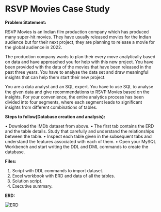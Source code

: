 # RSVP Movies Case Study


**Problem Statement:**

RSVP Movies is an Indian film production company which has produced many super-hit movies. They have usually released movies for the Indian audience but for their next project, they are planning to release a movie for the global audience in 2022.

The production company wants to plan their every move analytically based on data and have approached you for help with this new project. You have been provided with the data of the movies that have been released in the past three years. You have to analyse the data set and draw meaningful insights that can help them start their new project. 

You are a data analyst and an SQL expert. You have to use SQL to analyse the given data and give recommendations to RSVP Movies based on the insights. For your convenience, the entire analytics process has been divided into four segments, where each segment leads to significant insights from different combinations of tables. 



**Steps to follow(Database creation and analysis):**

•	Download the IMDb dataset from above.
•	The first tab contains the ERD and the table details. Study that carefully and understand the relationships between the table.
•	Inspect each table given in the subsequent tabs and understand the features associated with each of them.
•	Open your MySQL Workbench and start writing the DDL and DML commands to create the database.


**Files:**

1. Script with DDL commands to import dataset.
2. Excel workbook with ERD and data of all the tables.
3. Solution script.
4. Executive summary.


**ERD:**

 ![ERD](https://user-images.githubusercontent.com/93088807/152393645-017f86cc-c9dc-4ab4-9354-46cac571bf99.JPG)


 

